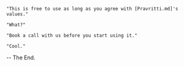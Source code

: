     "This is free to use as long as you agree with [Pravritti.md]'s values."

    "What?"

    "Book a call with us before you start using it."

    "Cool."


-- The End.